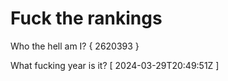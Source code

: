# Fuck the rankings

Who the hell am I?
{ 2620393 }

What fucking year is it?
[ 2024-03-29T20:49:51Z ]
